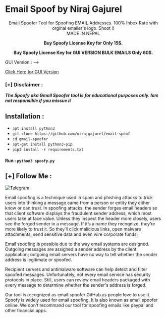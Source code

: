 # Email Spoof by Niraj Gajurel

<p align="center">
Email Spoofer Tool for Spoofing EMAIL Addresses. 100% Inbox Rate with orginal emailer's logo. Shoot !!<br>
                                       MADE IN NEPAL
</p>
<p align="center"><b>Buy Spoofy License Key for Only 15$.</b></p>
<p align="center"><b>Buy Spoofy License Key for GUI VERSION BULK EMAILS Only 60$.</b></p>

<p>GUI Version : --> </p> <a href="https://qayqal.com">Click Here for GUI Version</a>

### [+] Disclaimer :
***The Spoofy aka Gmail Spoofer tool is for educational purposes only. Iam not responsible if you missue it***



## Installation :
* `apt install python3`
* `git clone https://github.com/nirajgajurel/email-spoof`
* `cd gmail-spoofer`
* `apt-get install python3-pip`
* `pip3 install -r requirements.txt`

#### Run : `python3 spoofy.py`


## [+] Follow Me :
[![Telegram](https://img.shields.io/badge/Chat-Telegram-blue?style=for-the-badge&logo=telegram)](https://t.me/emailspoofing)

<p>Email spoofing is a technique used in spam and phishing attacks to trick users into thinking a message came from a person or entity they either know or can trust. In spoofing attacks, the sender forges email headers so that client software displays the fraudulent sender address, which most users take at face value. Unless they inspect the header more closely, users see the forged sender in a message. If it’s a name they recognize, they’re more likely to trust it. So they’ll click malicious links, open malware attachments, send sensitive data and even wire corporate funds.</p>

<p>Email spoofing is possible due to the way email systems are designed. Outgoing messages are assigned a sender address by the client application; outgoing email servers have no way to tell whether the sender address is legitimate or spoofed.</p>

<p>Recipient servers and antimalware software can help detect and filter spoofed messages. Unfortunately, not every email service has security protocols in place. Still, users can review email headers packaged with every message to determine whether the sender's address is forged.</p>

<p>Our tool is recognized as email spoofer GitHub as people love to use it. Spoofy is widely used for email spoofing. It is also known as email spoofer online. We don't recommand our tool for spoofing emails like paypal and other financial apps.</p>

